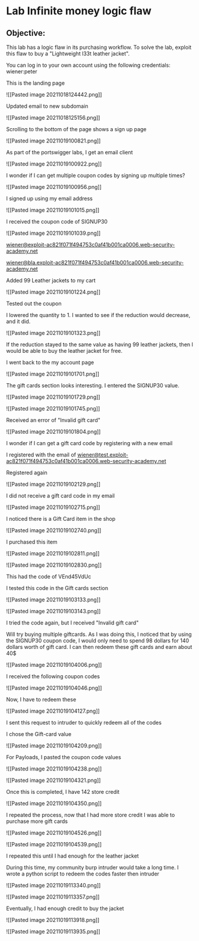 # Lab Infinite money logic flaw

## Objective:

 This lab has a logic flaw in its purchasing workflow. To solve the lab, exploit this flaw to buy a "Lightweight l33t leather jacket".

You can log in to your own account using the following credentials: wiener:peter 

This is the landing page

![[Pasted image 20211018124442.png]]

Updated email to new subdomain

![[Pasted image 20211018125156.png]]

Scrolling to the bottom of the page shows a sign up page

![[Pasted image 20211019100821.png]]

As part of the portswigger labs, I get an email client

![[Pasted image 20211019100922.png]]

I wonder if I can get multiple coupon codes by signing up multiple times?

![[Pasted image 20211019100956.png]]

I signed up using my email address

![[Pasted image 20211019101015.png]]

I received the coupon code of SIGNUP30

![[Pasted image 20211019101039.png]]

wiener@exploit-ac821f071f494753c0af41b001ca0006.web-security-academy.net

wiener@bla.exploit-ac821f071f494753c0af41b001ca0006.web-security-academy.net

Added 99 Leather jackets to my cart

![[Pasted image 20211019101224.png]]

Tested out the coupon 

I lowered the quantity to 1. I wanted to see if the reduction would decrease, and it did.

![[Pasted image 20211019101323.png]]

If the reduction stayed to the same value as having 99 leather jackets, then I would be able to buy the leather jacket for free. 


I went back to the my account page

![[Pasted image 20211019101701.png]]

The gift cards section looks interesting. I entered the SIGNUP30 value. 

![[Pasted image 20211019101729.png]]

![[Pasted image 20211019101745.png]]

Received an error of "Invalid gift card"

![[Pasted image 20211019101804.png]]

I wonder if I can get a gift card code by registering with a new email

I registered with the email of wiener@test.exploit-ac821f071f494753c0af41b001ca0006.web-security-academy.net

Registered again

![[Pasted image 20211019102129.png]]

I did not receive a gift card code in my email

![[Pasted image 20211019102715.png]]

I noticed there is a Gift Card item in the shop

![[Pasted image 20211019102740.png]]

I purchased this item


![[Pasted image 20211019102811.png]]

![[Pasted image 20211019102830.png]]

This had the code of VEnd45VdUc

I tested this code in the Gift cards section

![[Pasted image 20211019103133.png]]

![[Pasted image 20211019103143.png]]

I tried the code again, but I received "Invalid gift card"

Will try buying multiple giftcards. As I was doing this, I noticed that by using the SIGNUP30 coupon code, I would only need to spend 98 dollars for 140 dollars worth of gift card. I can then redeem these gift cards and earn about 40$

![[Pasted image 20211019104006.png]]

I received the following coupon codes

![[Pasted image 20211019104046.png]]

Now, I have to redeem these

![[Pasted image 20211019104127.png]]

I sent this request to intruder to quickly redeem all of the codes

I chose the Gift-card value

![[Pasted image 20211019104209.png]]

For Payloads, I pasted the coupon code values

![[Pasted image 20211019104238.png]]

![[Pasted image 20211019104321.png]]

Once this is completed, I have 142 store credit

![[Pasted image 20211019104350.png]]

I repeated the process, now that I had more store credit I was able to purchase more gift cards

![[Pasted image 20211019104526.png]]

![[Pasted image 20211019104539.png]]

I repeated this until I had enough for the leather jacket

During this time, my community burp intruder would take a long time. I wrote a python script to redeem the codes faster then intruder

![[Pasted image 20211019113340.png]]

![[Pasted image 20211019113357.png]]

Eventually, I had enough credit to buy the jacket 

![[Pasted image 20211019113918.png]]


![[Pasted image 20211019113935.png]]
